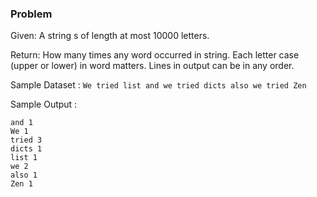 ### Problem

Given: A string s of length at most 10000 letters.

Return: How many times any word occurred in string. Each letter case (upper or lower) in word matters. Lines in output can be in any order.

Sample Dataset :
`We tried list and we tried dicts also we tried Zen`

Sample Output :
```
and 1
We 1
tried 3
dicts 1
list 1
we 2
also 1
Zen 1
```

